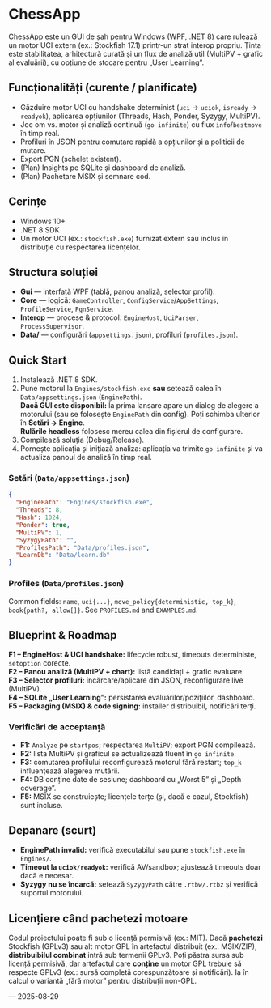 # ChessApp

ChessApp este un GUI de șah pentru Windows (WPF, .NET 8) care rulează un motor UCI extern (ex.: Stockfish 17.1) printr-un strat interop propriu. Ținta este stabilitatea, arhitectură curată și un flux de analiză util (MultiPV + grafic al evaluării), cu opțiune de stocare pentru „User Learning”.

## Funcționalități (curente / planificate)
- Găzduire motor UCI cu handshake determinist (`uci` → `uciok`, `isready` → `readyok`), aplicarea opțiunilor (Threads, Hash, Ponder, Syzygy, MultiPV).
- Joc om vs. motor și analiză continuă (`go infinite`) cu flux `info`/`bestmove` în timp real.
- Profiluri în JSON pentru comutare rapidă a opțiunilor și a politicii de mutare.
- Export PGN (schelet existent).
- (Plan) Insights pe SQLite și dashboard de analiză.
- (Plan) Pachetare MSIX și semnare cod.

## Cerințe
- Windows 10+
- .NET 8 SDK
- Un motor UCI (ex.: `stockfish.exe`) furnizat extern sau inclus în distribuție cu respectarea licențelor.

## Structura soluției
- **Gui** — interfață WPF (tablă, panou analiză, selector profil).
- **Core** — logică: `GameController`, `ConfigService`/`AppSettings`, `ProfileService`, `PgnService`.
- **Interop** — procese & protocol: `EngineHost`, `UciParser`, `ProcessSupervisor`.
- **Data/** — configurări (`appsettings.json`), profiluri (`profiles.json`).

## Quick Start
1. Instalează .NET 8 SDK.
2. Pune motorul la `Engines/stockfish.exe` **sau** setează calea în `Data/appsettings.json` (`EnginePath`).  
   **Dacă GUI este disponibil:** la prima lansare apare un dialog de alegere a motorului (sau se folosește `EnginePath` din config). Poți schimba ulterior în **Setări → Engine**.  
   **Rulările headless** folosesc mereu calea din fișierul de configurare.
3. Compilează soluția (Debug/Release).
4. Pornește aplicația și inițiază analiza: aplicația va trimite `go infinite` și va actualiza panoul de analiză în timp real.

### Setări (`Data/appsettings.json`)
```json
{
  "EnginePath": "Engines/stockfish.exe",
  "Threads": 8,
  "Hash": 1024,
  "Ponder": true,
  "MultiPV": 1,
  "SyzygyPath": "",
  "ProfilesPath": "Data/profiles.json",
  "LearnDb": "Data/learn.db"
}
```

### Profiles (`Data/profiles.json`)
Common fields: `name`, `uci{...}`, `move_policy{deterministic, top_k}`, `book{path?, allow[]}`. See `PROFILES.md` and `EXAMPLES.md`.

## Blueprint & Roadmap
**F1 – EngineHost & UCI handshake:** lifecycle robust, timeouts deterministe, `setoption` corecte.  
**F2 – Panou analiză (MultiPV + chart):** listă candidați + grafic evaluare.  
**F3 – Selector profiluri:** încărcare/aplicare din JSON, reconfigurare live (MultiPV).  
**F4 – SQLite „User Learning”:** persistarea evaluărilor/pozițiilor, dashboard.  
**F5 – Packaging (MSIX) & code signing:** installer distribuibil, notificări terți.

### Verificări de acceptanță
- **F1:** `Analyze` pe `startpos`; respectarea `MultiPV`; export PGN compilează.
- **F2:** lista MultiPV și graficul se actualizează fluent în `go infinite`.
- **F3:** comutarea profilului reconfigurează motorul fără restart; `top_k` influențează alegerea mutării.
- **F4:** DB conține date de sesiune; dashboard cu „Worst 5” și „Depth coverage”.
- **F5:** MSIX se construiește; licențele terțe (și, dacă e cazul, Stockfish) sunt incluse.

## Depanare (scurt)
- **EnginePath invalid:** verifică executabilul sau pune `stockfish.exe` în `Engines/`.
- **Timeout la `uciok/readyok`:** verifică AV/sandbox; ajustează timeouts doar dacă e necesar.
- **Syzygy nu se încarcă:** setează `SyzygyPath` către `.rtbw/.rtbz` și verifică suportul motorului.

## Licențiere când pachetezi motoare
Codul proiectului poate fi sub o licență permisivă (ex.: MIT). Dacă **pachetezi** Stockfish (GPLv3) sau alt motor GPL în artefactul distribuit (ex.: MSIX/ZIP), **distribuibilul combinat** intră sub termenii GPLv3. Poți păstra sursa sub licență permisivă, dar artefactul care **conține** un motor GPL trebuie să respecte GPLv3 (ex.: sursă completă corespunzătoare și notificări). Ia în calcul o variantă „fără motor” pentru distribuții non-GPL.

— 2025-08-29
